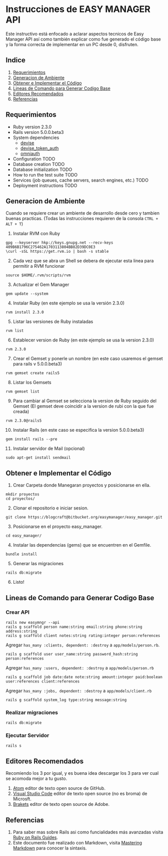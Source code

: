 # Instrucciones de EASY MANAGER API

Este instructivo está enfocado a aclarar aspectos tecnicos de Easy Manager API así como también explicar como fue generado el código base y la forma correcta de implementar en un PC desde 0, disfruten.

## Indice

1. [Requerimientos](#markdown-header-requerimientos)
2. [Generacion de Ambiente](#markdown-header-generacion-de-ambiente)
3. [Obtener e Implementar el Código](#markdown-header-obtener-e-implementar-el-codigo)
4. [Lineas de Comando para Generar Codigo Base](#markdown-header-lineas-de-comando-para-generar-codigo-base)
5. [Editores Recomendados](#markdown-header-editores-recomendados)
6. [Referencias](#markdown-header-referencias)

## Requerimientos

* Ruby version 2.3.0
* Rails version 5.0.0.beta3
* System dependencies
    * [devise](https://github.com/plataformatec/devise)
    * [devise_token_auth](https://github.com/lynndylanhurley/devise_token_auth)
    * [omniauth](https://github.com/intridea/omniauth)
* Configuration TODO
* Database creation TODO
* Database initialization TODO
* How to run the test suite TODO
* Services (job queues, cache servers, search engines, etc.) TODO
* Deployment instructions TODO

## Generacion de Ambiente

Cuando se requiere crear un ambiente de desarrollo desde cero y tambien buenas practicas. (Todas las instrucciones requieren de la consola `CTRL + ALT + T`)

1. Instalar RVM con Ruby
```
gpg --keyserver hkp://keys.gnupg.net --recv-keys 409B6B1796C275462A1703113804BB82D39DC0E3
\curl -sSL https://get.rvm.io | bash -s stable
```

2. Cada vez que se abra un Shell se debera de ejecutar esta linea para permitir a RVM funcionar
```
source $HOME/.rvm/scripts/rvm
```

3. Actualizar el Gem Manager
```
gem update --system
```

4. Instalar Ruby (en este ejemplo se usa la versión 2.3.0)
```
rvm install 2.3.0
```

5. Listar las versiones de Ruby instaladas
```
rvm list
```

6. Establecer version de Ruby (en este ejemplo se usa la version 2.3.0)
```
rvm 2.3.0
```

7. Crear el Gemset y ponerle un nombre (en este caso usaremos el gemset para rails v 5.0.0.beta3)
```
rvm gemset create rails5
```

8. Listar los Gemsets
```
rvm gemset list
```

9. Para cambiar al Gemset se selecciona la version de Ruby seguido del Gemset (El gemset deve coincidir a la version de rubi con la que fue creada)
```
rvm 2.3.0@rails5
```

10. Instalar Rails (en este caso se especifica la version 5.0.0.beta3)
```
gem install rails --pre
```

11. Instalar servidor de Mail (opcional)
```
sudo apt-get install sendmail
```

## Obtener e Implementar el Código


1. Crear Carpeta donde Manegaran proyectos y posicionarse en ella.
```
mkdir proyectos
cd proyectos/
```

2. Clonar el repositorio e iniciar sesion.
```
git clone https://blogcraft@bitbucket.org/easymanager/easy_manager.git
```

3. Posicionarse en el proyecto easy_manager.
```
cd easy_manager/
```

4. Instalar las dependencias (gems) que se encuentren en el Gemfile.
```
bundle install
```

5. Generar las migraciones
```
rails db:migrate
```

6. Listo!

## Lineas de Comando para Generar Codigo Base

### Crear API

```
rails new easymngr --api
rails g scaffold person name:string email:string phone:string address:string
rails g scaffold client notes:string rating:integer person:references
```
Agregar `has_many :clients, dependent: :destroy` a `app/models/person.rb`.
```
rails g scaffold user user_name:string password_hash:string person:references
```
Agregar `has_many :users, dependent: :destroy` a `app/models/person.rb`
```
rails g scaffold job date:date note:string amount:integer paid:boolean user:references client:references
```
Agregar `has_many :jobs, dependent: :destroy` a `app/models/client.rb`
```
rails g scaffold system_log type:string message:string
```

### Realizar migraciones

```
rails db:migrate
```

### Ejecutar Servidor

```
rails s
```

## Editores Recomendados

Recomiendo los 3 por igual, y es buena idea descargar los 3 para ver cual se acomoda mejor a tu gusto.

1. [Atom](https://atom.io/) editor de texto open source de GitHub.
2. [Visual Studio Code](https://code.visualstudio.com/) editor de texto open source (no es broma) de Microsft.
3. [Brakets](http://brackets.io/) editor de texto open source de Adobe.

## Referencias
1. Para saber mas sobre Rails asi como funcialidades más avanzadas visita [Ruby on Rails Guides](http://edgeguides.rubyonrails.org/).
2. Este documento fue realizado con Markdown, visita [Mastering Markdown]( https://guides.github.com/features/mastering-markdown/) para conocer la sintaxis.